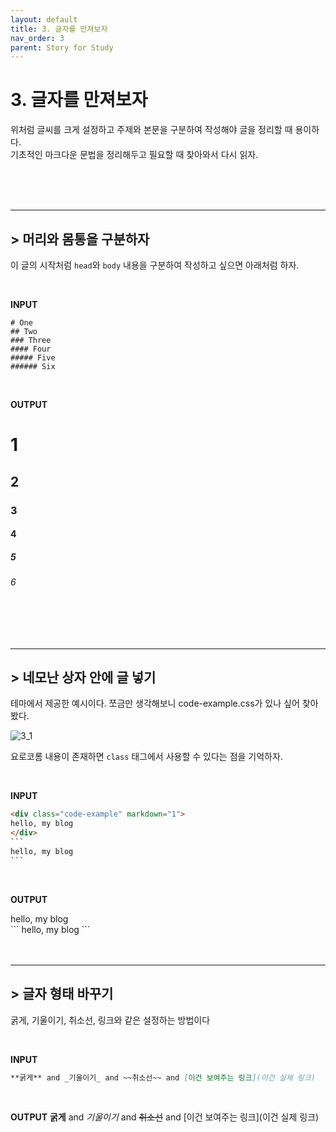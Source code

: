 ```yaml
---
layout: default
title: 3. 글자를 만져보자
nav_order: 3
parent: Story for Study
---
```


# 3. 글자를 만져보자

 위처럼 글씨를 크게 설정하고 주제와 본문을 구분하여 작성해야 글을 정리할 때 용이하다.  
기초적인 마크다운 문법을 정리해두고 필요할 때 찾아와서 다시 읽자.

<br><br><br>

------

## >  머리와 몸통을 구분하자
 이 글의 시작처럼 `head`와 `body` 내용을 구분하여 작성하고 싶으면 아래처럼 하자.  

<br>

**INPUT**
```
# One
## Two
### Three
#### Four
##### Five
###### Six
```

<br>

**OUTPUT**

# 1
## 2
### 3
#### 4
##### 5
###### 6

<br><br><br>

------

## >  네모난 상자 안에 글 넣기

테마에서 제공한 예시이다. 쪼금만 생각해보니 code-example.css가 있나 싶어 찾아봤다.

![3_1](../img/3_1.png)

요로코롬 내용이 존재하면 `class` 태그에서 사용할 수 있다는 점을 기억하자.

<br>

**INPUT**

````html
<div class="code-example" markdown="1">
hello, my blog
</div>
```
hello, my blog
```
````
<br>

**OUTPUT**

<div class="code-example" markdown="1">
hello, my blog
</div>
```
hello, my blog
```
<br><br><br>

-----

## > 글자 형태 바꾸기

굵게, 기울이기, 취소선, 링크와 같은 설정하는 방법이다

<br>

**INPUT**

```markdown
**굵게** and _기울이기_ and ~~취소선~~ and [이건 보여주는 링크](이건 실제 링크)
```

<br>

**OUTPUT**
**굵게** and _기울이기_ and ~~취소선~~ and [이건 보여주는 링크](이건 실제 링크)
